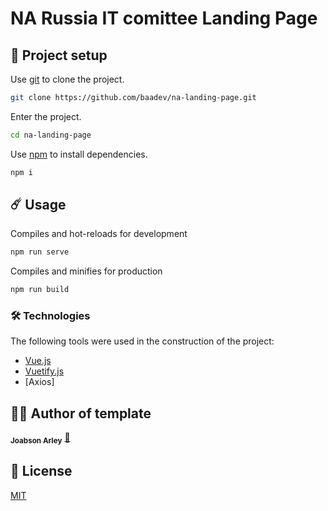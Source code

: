 # NA Russia IT comittee Landing Page

## 🚀 Project setup

Use [git](https://git-scm.com/) to clone the project.

```bash
git clone https://github.com/baadev/na-landing-page.git
```
Enter the project.
```bash
cd na-landing-page
```
Use [npm](https://www.npmjs.com/) to install dependencies.
```bash
npm i
```


## ☄️ Usage

Compiles and hot-reloads for development
```bash
npm run serve
```

Compiles and minifies for production
```bash
npm run build
```

### 🛠️ Technologies

The following tools were used in the construction of the project:

- [Vue.js](https://vuejs.org/)
- [Vuetify.js](https://vuetifyjs.com/)
- [Axios]

## 👷‍♂️ Author of template
<a href="https://github.com/Joabsonlg">
 
 <sub><b>Joabson Arley</b></sub></a> <a href="https://github.com/Joabsonlg" title="Github">🚀</a>


## 🔑 License
[MIT](https://github.com/Joabsonlg/vuetify-landing-page/blob/master/LICENSE)
